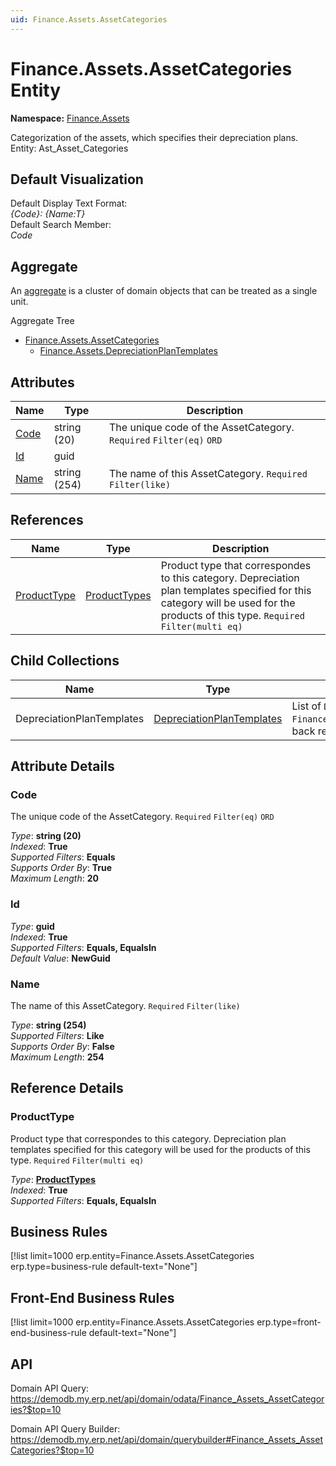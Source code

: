 ```yaml
---
uid: Finance.Assets.AssetCategories
---
```

# Finance.Assets.AssetCategories Entity

**Namespace:** [Finance.Assets](Finance.Assets.md)  

Categorization of the assets, which specifies their depreciation plans. Entity: Ast_Asset_Categories

## Default Visualization
Default Display Text Format:  
_{Code}: {Name:T}_  
Default Search Member:  
_Code_  

## Aggregate
An [aggregate](https://docs.erp.net/tech/advanced/concepts/aggregates.html) is a cluster of domain objects that can be treated as a single unit.  

Aggregate Tree  
* [Finance.Assets.AssetCategories](Finance.Assets.AssetCategories.md)  
  * [Finance.Assets.DepreciationPlanTemplates](Finance.Assets.DepreciationPlanTemplates.md)  

## Attributes

| Name | Type | Description |
| ---- | ---- | --- |
| [Code](Finance.Assets.AssetCategories.md#code) | string (20) | The unique code of the AssetCategory. `Required` `Filter(eq)` `ORD` 
| [Id](Finance.Assets.AssetCategories.md#id) | guid |  
| [Name](Finance.Assets.AssetCategories.md#name) | string (254) | The name of this AssetCategory. `Required` `Filter(like)` 

## References

| Name | Type | Description |
| ---- | ---- | --- |
| [ProductType](Finance.Assets.AssetCategories.md#producttype) | [ProductTypes](General.Products.ProductTypes.md) | Product type that correspondes to this category. Depreciation plan templates specified for this category will be used for the products of this type. `Required` `Filter(multi eq)` |

## Child Collections

| Name | Type | Description |
| ---- | ---- | --- |
| DepreciationPlanTemplates | [DepreciationPlanTemplates](Finance.Assets.DepreciationPlanTemplates.md) | List of `DepreciationPlanTemplate`(Finance.Assets.DepreciationPlanTemplates.md) child objects, based on the `Finance.Assets.DepreciationPlanTemplate.AssetCategory`(Finance.Assets.DepreciationPlanTemplates.md#assetcategory) back reference 


## Attribute Details

### Code

The unique code of the AssetCategory. `Required` `Filter(eq)` `ORD`

_Type_: **string (20)**  
_Indexed_: **True**  
_Supported Filters_: **Equals**  
_Supports Order By_: **True**  
_Maximum Length_: **20**  

### Id

_Type_: **guid**  
_Indexed_: **True**  
_Supported Filters_: **Equals, EqualsIn**  
_Default Value_: **NewGuid**  

### Name

The name of this AssetCategory. `Required` `Filter(like)`

_Type_: **string (254)**  
_Supported Filters_: **Like**  
_Supports Order By_: **False**  
_Maximum Length_: **254**  


## Reference Details

### ProductType

Product type that correspondes to this category. Depreciation plan templates specified for this category will be used for the products of this type. `Required` `Filter(multi eq)`

_Type_: **[ProductTypes](General.Products.ProductTypes.md)**  
_Indexed_: **True**  
_Supported Filters_: **Equals, EqualsIn**  



## Business Rules

[!list limit=1000 erp.entity=Finance.Assets.AssetCategories erp.type=business-rule default-text="None"]

## Front-End Business Rules

[!list limit=1000 erp.entity=Finance.Assets.AssetCategories erp.type=front-end-business-rule default-text="None"]

## API

Domain API Query:
<https://demodb.my.erp.net/api/domain/odata/Finance_Assets_AssetCategories?$top=10>

Domain API Query Builder:
<https://demodb.my.erp.net/api/domain/querybuilder#Finance_Assets_AssetCategories?$top=10>

